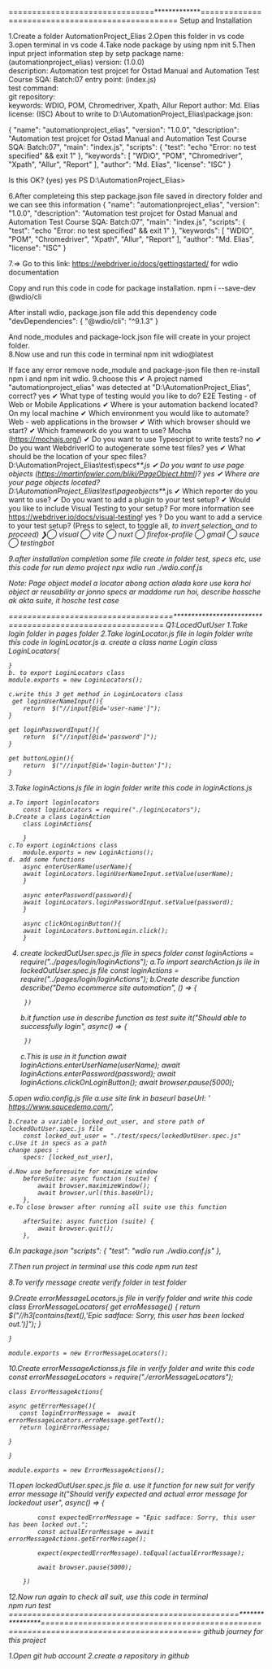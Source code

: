 ===============================*************=================================================
                      Setup and Installation

1.Create a folder AutomationProject_Elias
2.Open this folder in vs code
3.open terminal in vs code
4.Take node package by using npm init
5.Then input prject information step by setp
package name: (automationproject_elias)
version: (1.0.0)                                                                                                                                                                                                               
description: Automation test projcet for Ostad Manual and Automation Test Course SQA: Batch:07
entry point: (index.js)                                                                                                                                                                                                        
test command:                                                                                                                                                                                                                  
git repository:                                                                                                                                                                                                                
keywords: WDIO, POM, Chromedriver, Xpath, Allur Report
author: Md. Elias                                                                                                                                                                                                              
license: (ISC)
About to write to D:\AutomationProject_Elias\package.json:

{
  "name": "automationproject_elias",
  "version": "1.0.0",
  "description": "Automation test projcet for Ostad Manual and Automation Test Course SQA: Batch:07",
  "main": "index.js",
  "scripts": {
    "test": "echo \"Error: no test specified\" && exit 1"
  },
  "keywords": [
    "WDIO",
    "POM",
    "Chromedriver",
    "Xpath",
    "Allur",
    "Report"
  ],
  "author": "Md. Elias",
  "license": "ISC"
}


Is this OK? (yes) yes
PS D:\AutomationProject_Elias>

6.After completeing this step package.json file saved in directory folder
and we can see this information
{
  "name": "automationproject_elias",
  "version": "1.0.0",
  "description": "Automation test projcet for Ostad Manual and Automation Test Course SQA: Batch:07",
  "main": "index.js",
  "scripts": {
    "test": "echo \"Error: no test specified\" && exit 1"
  },
  "keywords": [
    "WDIO",
    "POM",
    "Chromedriver",
    "Xpath",
    "Allur",
    "Report"
  ],
  "author": "Md. Elias",
  "license": "ISC"
}

7.=> Go to this link: https://webdriver.io/docs/gettingstarted/
for wdio documentation

Copy and run this code in code for package installation.
npm i --save-dev @wdio/cli

After install wdio, package.json file add this dependency code
"devDependencies": {
    "@wdio/cli": "^9.1.3"
  }

And node_modules and package-lock.json file will create in your project folder.  
8.Now use and run this code in terminal
npm init wdio@latest

If face any error remove node_module and package-json file then re-install npm i and npm init wdio.
9.choose this 
✔ A project named "automationproject_elias" was detected at "D:\AutomationProject_Elias", correct? yes
✔ What type of testing would you like to do? E2E Testing - of Web or Mobile Applications
✔ Where is your automation backend located? On my local machine
✔ Which environment you would like to automate? Web - web applications in the browser
✔ With which browser should we start?
✔ Which framework do you want to use? Mocha (https://mochajs.org/)
✔ Do you want to use Typescript to write tests? no
✔ Do you want WebdriverIO to autogenerate some test files? yes
✔ What should be the location of your spec files? D:\AutomationProject_Elias\test\specs\**\*.js
✔ Do you want to use page objects (https://martinfowler.com/bliki/PageObject.html)? yes
✔ Where are your page objects located? D:\AutomationProject_Elias\test\pageobjects\**\*.js
✔ Which reporter do you want to use?
✔ Do you want to add a plugin to your test setup?
✔ Would you like to include Visual Testing to your setup? For more information see https://webdriver.io/docs/visual-testing! yes
? Do you want to add a service to your test setup? (Press <space> to select, <a> to toggle all, <i> to invert selection, and <enter> to proceed)
❯◯ visual
 ◯ vite
 ◯ nuxt
 ◯ firefox-profile
 ◯ gmail
 ◯ sauce
 ◯ testingbot

9.after installation completion some file create in folder test, specs etc, use this code for run demo project
npx wdio run ./wdio.conf.js

Note: Page object model a locator abong action alada kore use kora hoi
object ar reusability ar jonno
specs ar maddome run hoi, describe hossche ak akta suite, it hosche test case

===================================*************************=================================
                        Q1:LocedOutUser
1.Take login folder in pages folder
2.Take loginLocator.js file in login folder
write this code in loginLocator.js
   a. create a class name Login
    class LoginLocators{
        
    }
    b. to export LoginLocators class 
    module.exports = new LoginLocators();

    c.write this 3 get method in LoginLocators class
     get loginUserNameInput(){
        return  $("//input[@id='user-name']");
    }

    get loginPasswordInput(){
        return  $("//input[@id='password']");
    }

    get buttonLogin(){
        return  $("//input[@id='login-button']");
    }

3.Take loginActions.js file in login folder
write this code in loginActions.js 

    a.To import loginlocators 
        const loginLocators = require("./loginLocators");
    b.Create a class LoginAction
        class LoginActions{
    
        }
    c.To export LoginActions class
        module.exports = new LoginActions();
    d. add some functions
        async enterUserName(userName){
        await loginLocators.loginUserNameInput.setValue(userName);
        }

        async enterPassword(password){
        await loginLocators.loginPasswordInput.setValue(password);
        }

        async clickOnLoginButton(){
        await loginLocators.buttonLogin.click();
        }
4. create lockedOutUser.spec.js file in specs folder
    const loginActions = require("../pages/login/loginActions");
    a.To import searchAction.js ile in lockedOutUser.spec.js file 
        const loginActions = require("../pages/login/loginActions");
    b.Create describe function
        describe("Demo ecommerce site automation", () => {
    
        })

    b.it function use in describe function as test suite
        it("Should able to successfully login", async() => {

        })
    c.This is use in it function
        await loginActions.enterUserName(userName);
        await loginActions.enterPassword(password);
        await loginActions.clickOnLoginButton();
        await browser.pause(5000);

5.open wdio.config.js file
    a.use site link in baseurl 
        baseUrl: ' https://www.saucedemo.com/',

    b.Create a variable locked_out_user, and store path of lockedOutUser.spec.js file
        const locked_out_user = "./test/specs/lockedOutUser.spec.js"
    c.Use it in specs as a path
    change specs :
        specs: [locked_out_user],

    d.Now use beforesuite for maximize window
        beforeSuite: async function (suite) {
            await browser.maximizeWindow();
            await browser.url(this.baseUrl);
        },
    e.To close browser after running all suite use this function    

        afterSuite: async function (suite) {
            await browser.quit();
        },  


6.In package.json 
    "scripts": {
    "test": "wdio run ./wdio.conf.js"
    }, 

7.Then run project in terminal use this code
     npm run test  

8.To verify message create verify folder in test folder

9.Create errorMessageLocators.js file in verify folder and write this code
    class ErrorMessageLocators{
    get erroMessage() {
        return $("//h3[contains(text(),'Epic sadface: Sorry, this user has been locked out.')]");
      }

    }

    module.exports = new ErrorMessageLocators(); 

 10.Create errorMessageActionss.js file in verify folder and write this code        
    const errorMessageLocators = require("./errorMessageLocators");

    class ErrorMessageActions{

    async getErrorMessage(){
       const loginErrorMessage =  await errorMessageLocators.erroMessage.getText();
       return loginErrorMessage;
      
    }

    }

    module.exports = new ErrorMessageActions();

 11.open lockedOutUser.spec.js file 
    a. use it function for new suit for verify error message
        it("Should verify expected and actual error message for lockedout user", async() => {
        
            const expectedErrorMessage = "Epic sadface: Sorry, this user has been locked out.";
            const actualErrorMessage = await errorMessageActions.getErrorMessage();

            expect(expectedErrorMessage).toEqual(actualErrorMessage);

            await browser.pause(5000);
        
        })

12.Now run again to check all suit, use this code in terminal   
    npm run test 
=================================================****************========================================================================================
                                github journey for this project

 1.Open git hub account
 2.create a repository in github                               